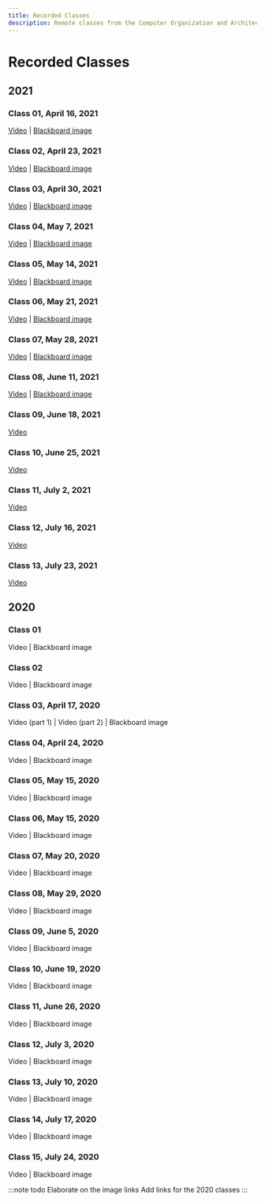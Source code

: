 ```yaml
---
title: Recorded Classes
description: Remote classes from the Computer Organization and Architecture Practice course
---
```


# Recorded Classes

## 2021

### Class 01, April 16, 2021
[Video](https://drive.google.com/file/d/1Bgw7v4G2tcryxD6RC8bhKQfjIoB7jpKu/view?usp=sharing) | [Blackboard image](https://gitlab.com/simoesusp/disciplinas/-/raw/master/SSC0119-Pratica-em-Organizacao-de-Computadores/MaterialAulasDistancia/2021/LabOrgA01.png?ref_type=heads&inline=false)

### Class 02, April 23, 2021
[Video](https://drive.google.com/file/d/17kQHaB83eE9A-oUNBYiPEWSçCe-TGzH0F/view?usp=sharing) | [Blackboard image](https://gitlab.com/simoesusp/disciplinas/-/raw/master/SSC0119-Pratica-em-Organizacao-de-Computadores/MaterialAulasDistancia/2021/LabOrgA02.png?ref_type=heads&inline=false)

### Class 03, April 30, 2021
[Video](https://drive.google.com/file/d/1JW5gZ4LY6g-pu0K_WHYNMj-AMJrH00y2/view?usp=sharing) | [Blackboard image](https://gitlab.com/simoesusp/disciplinas/-/raw/master/SSC0119-Pratica-em-Organizacao-de-Computadores/MaterialAulasDistancia/2021/LabOrgA03.svg?ref_type=heads&inline=false)

### Class 04, May 7, 2021
[Video](https://drive.google.com/file/d/1FX5-CeRvyuZwyf0XcUx6uek84lua1TvW/view?usp=sharing) | [Blackboard image](https://gitlab.com/simoesusp/disciplinas/-/raw/master/SSC0119-Pratica-em-Organizacao-de-Computadores/MaterialAulasDistancia/2021/LabOrgA04.svg?ref_type=heads&inline=false)
### Class 05, May 14, 2021
[Video](https://drive.google.com/file/d/1TrbT_Sef5_9rWwrpavi8hfBN83UMoyR-/view?usp=sharing) | [Blackboard image](https://gitlab.com/simoesusp/disciplinas/-/raw/master/SSC0119-Pratica-em-Organizacao-de-Computadores/MaterialAulasDistancia/2021/LabOrgA05.svg?ref_type=heads&inline=false)

### Class 06, May 21, 2021
[Video](https://drive.google.com/file/d/1TrbT_Sef5_9rWwrpavi8hfBN83UMoyR-/view?usp=sharing) | [Blackboard image](https://gitlab.com/simoesusp/disciplinas/-/raw/master/SSC0119-Pratica-em-Organizacao-de-Computadores/MaterialAulasDistancia/2021/LabOrgA06.svg?ref_type=heads&inline=false)

### Class 07, May 28, 2021
[Video](https://drive.google.com/file/d/1eatRDyZWmGQD4X9kU_51daoYY3k2DFyC/view?usp=sharing) | [Blackboard image](https://gitlab.com/simoesusp/disciplinas/-/raw/master/SSC0119-Pratica-em-Organizacao-de-Computadores/MaterialAulasDistancia/2021/LabOrgA07.svg?ref_type=heads&inline=false)

### Class 08, June 11, 2021
[Video](https://drive.google.com/file/d/1ftWsAGOG_uY9l64u7407kzICY-u7Ybjg/view?usp=sharing) | [Blackboard image](https://gitlab.com/simoesusp/disciplinas/-/raw/master/SSC0119-Pratica-em-Organizacao-de-Computadores/MaterialAulasDistancia/2021/LabOrgA08.svg?ref_type=heads&inline=false)

### Class 09, June 18, 2021

[Video](https://drive.google.com/file/d/1YjKzjqStwjoHxIE-UtzQX7TN5EqnMrPG/view?usp=sharing)

### Class 10, June 25, 2021

[Video](https://drive.google.com/file/d/1-ROJ5zd_Q7RW9JMTMpDJBfYvYnBR_hvu/view?usp=sharing)

### Class 11, July 2, 2021

[Video](https://drive.google.com/file/d/1z-l5Y1GSaMI5NOEYTJ6G2U0CF1QZd78r/view?usp=sharing)

### Class 12, July 16, 2021

[Video](https://drive.google.com/file/d/14ZiytkSHrAstb9RCMEou6-iPvk4WH4sO/view?usp=sharing)

### Class 13, July 23, 2021

[Video](https://drive.google.com/file/d/11XQJg0GTxt1rD-U3pm_W6x2txzQuIl-z/view?usp=sharing)

## 2020

### Class 01

Video | Blackboard image

### Class 02

Video | Blackboard image

### Class 03, April 17, 2020

Video (part 1) | Video (part 2) | Blackboard image

### Class 04, April 24, 2020

Video | Blackboard image

### Class 05, May 15, 2020

Video | Blackboard image

### Class 06, May 15, 2020

Video | Blackboard image

### Class 07, May 20, 2020

Video | Blackboard image

### Class 08, May 29, 2020

Video | Blackboard image

### Class 09, June 5, 2020

Video | Blackboard image

### Class 10, June 19, 2020

Video | Blackboard image

### Class 11, June 26, 2020

Video | Blackboard image

### Class 12, July 3, 2020

Video | Blackboard image

### Class 13, July 10, 2020

Video | Blackboard image

### Class 14, July 17, 2020

Video | Blackboard image

### Class 15, July 24, 2020

Video | Blackboard image

:::note todo
Elaborate on the image links
Add links for the 2020 classes
:::
